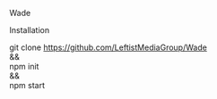 Wade

Installation

git clone https://github.com/LeftistMediaGroup/Wade \
&& \
npm init \
&& \
npm start

